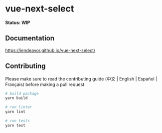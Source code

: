 # vue-next-select

**Status: WIP**

## Documentation

https://iendeavor.github.io/vue-next-select/

## Contributing

Please make sure to read the contributing guide (中文 | English | Español | Français) before making a pull request.

```bash
# build package
yarn build

# run linter
yarn lint

# run tests
yarn test
```

